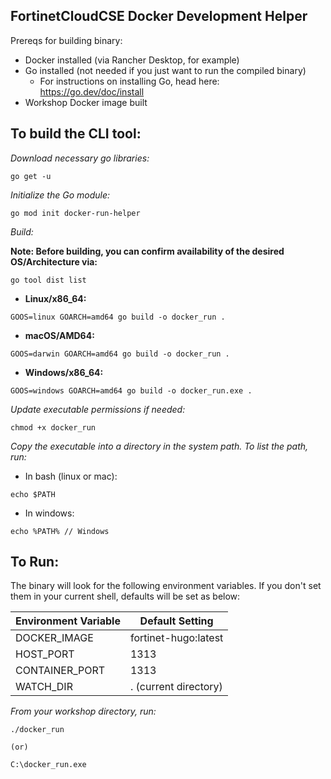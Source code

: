 ## FortinetCloudCSE Docker Development Helper

Prereqs for building binary:

- Docker installed (via Rancher Desktop, for example)
- Go installed (not needed if you just want to run the compiled binary)
  - For instructions on installing Go, head here: https://go.dev/doc/install
- Workshop Docker image built

## To build the CLI tool:

*Download necessary go libraries:*
```
go get -u
```

*Initialize the Go module:*
```
go mod init docker-run-helper
```

*Build:*

**Note: Before building, you can confirm availability of the desired OS/Architecture via:**
```
go tool dist list
``` 

- **Linux/x86_64:**
```
GOOS=linux GOARCH=amd64 go build -o docker_run .
```
- **macOS/AMD64:**
```
GOOS=darwin GOARCH=amd64 go build -o docker_run .
```
- **Windows/x86_64:**
```
GOOS=windows GOARCH=amd64 go build -o docker_run.exe .

```

*Update executable permissions if needed:*
```
chmod +x docker_run
```

*Copy the executable into a directory in the system path. To list the path, run:*

- In bash (linux or mac):
```
echo $PATH 
```

- In windows:
```
echo %PATH% // Windows
```

## To Run:

The binary will look for the following environment variables. If you don't set them in your current shell, defaults will be set as below:

| Environment Variable | Default Setting      |
| -------------------- | -------------------- |
| DOCKER_IMAGE         | fortinet-hugo:latest |
| HOST_PORT            | 1313                 |
| CONTAINER_PORT       | 1313                 |
| WATCH_DIR            | . (current directory)|


*From your workshop directory, run:*

```
./docker_run

(or)

C:\docker_run.exe
